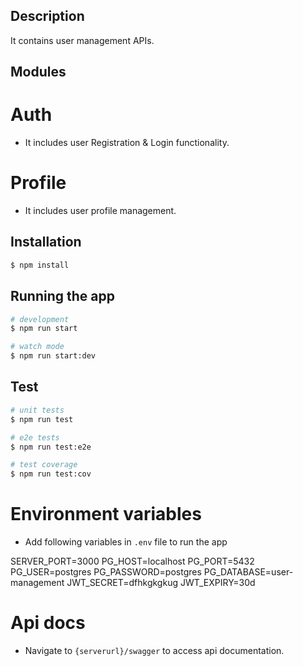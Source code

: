 ## Description

It contains user management APIs.

## Modules

# Auth

- It includes user Registration & Login functionality.

# Profile

- It includes user profile management.

## Installation

```bash
$ npm install
```

## Running the app

```bash
# development
$ npm run start

# watch mode
$ npm run start:dev

```

## Test

```bash
# unit tests
$ npm run test

# e2e tests
$ npm run test:e2e

# test coverage
$ npm run test:cov
```

# Environment variables

- Add following variables in `.env` file to run the app

SERVER_PORT=3000
PG_HOST=localhost
PG_PORT=5432
PG_USER=postgres
PG_PASSWORD=postgres
PG_DATABASE=user-management
JWT_SECRET=dfhkgkgkug
JWT_EXPIRY=30d

# Api docs

- Navigate to `{serverurl}/swagger` to access api documentation.
